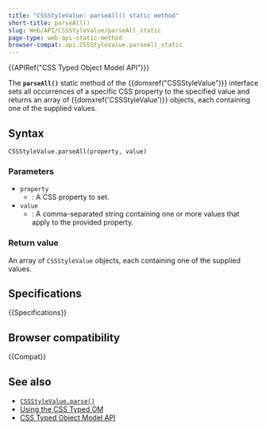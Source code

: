 ```yaml
---
title: "CSSStyleValue: parseAll() static method"
short-title: parseAll()
slug: Web/API/CSSStyleValue/parseAll_static
page-type: web-api-static-method
browser-compat: api.CSSStyleValue.parseAll_static
---
```


{{APIRef("CSS Typed Object Model API")}}

The **`parseAll()`** static method of the {{domxref("CSSStyleValue")}}
interface sets all occurrences of a specific CSS property to the specified value and
returns an array of {{domxref('CSSStyleValue')}} objects, each containing one of the
supplied values.

## Syntax

```js-nolint
CSSStyleValue.parseAll(property, value)
```

### Parameters

- `property`
  - : A CSS property to set.
- `value`
  - : A comma-separated string containing one or more values that apply to the provided
    property.

### Return value

An array of `CSSStyleValue` objects, each containing one of the supplied
values.

## Specifications

{{Specifications}}

## Browser compatibility

{{Compat}}

## See also

- [`CSSStyleValue.parse()`](/en-us/docs/Web/API/CSSStyleValue/parse_static)
- [Using the CSS Typed OM](/en-US/docs/Web/API/CSS_Typed_OM_API/Guide)
- [CSS Typed Object Model API](/en-US/docs/Web/API/CSS_Typed_OM_API)
